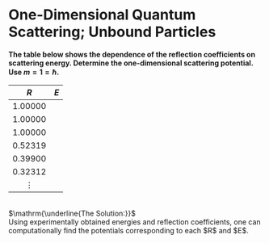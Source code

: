 # One-Dimensional Quantum Scattering; Unbound Particles
**The table below shows the dependence of the reflection coefficients on scattering energy. Determine the one-dimensional scattering potential. Use $m=1=\hbar$.**

| $R$ |  $E$  |
:---: | :---:
1.00000 |
1.00000 | 
1.00000 |
0.52319 |
0.39900 |
0.32312 |
$\vdots$ |



<null>
  <br>
$\mathrm{\underline{The Solution:}}$ <br>
Using experimentally obtained energies and reflection coefficients, one can computationally find the potentials corresponding to each $R$ and $E$.
